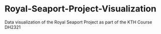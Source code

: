 # Royal-Seaport-Project-Visualization
Data visualization of the Royal Seaport Project as part of the KTH Course DH2321
